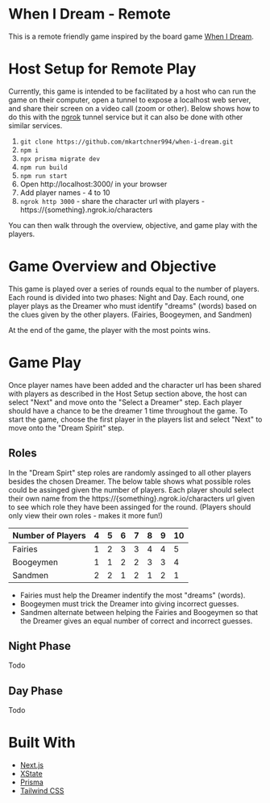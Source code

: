 # When I Dream - Remote

This is a remote friendly game 
inspired by the board game [When I Dream](https://boardgamegeek.com/boardgame/198454/when-i-dream).

# Host Setup for Remote Play

Currently, this game is intended to be facilitated by a host who can run the game on their computer, open a tunnel to expose a localhost web server, and share their screen on a video call (zoom or other). Below shows how to do this with the [ngrok](https://ngrok.com/docs) tunnel service but it can also be done with other similar services.

1. `git clone https://github.com/mkartchner994/when-i-dream.git`
1. `npm i`
1. `npx prisma migrate dev`
1. `npm run build`
1. `npm run start`
1. Open http://localhost:3000/ in your browser
1. Add player names - 4 to 10
1. `ngrok http 3000` - share the character url with players - https://{something}.ngrok.io/characters

You can then walk through the overview, objective, and game play with the players.

# Game Overview and Objective

This game is played over a series of rounds equal to the number of players. Each round is divided into two phases: Night and Day. Each round, one player plays as the Dreamer who must identify "dreams" (words) based on the clues given by the other players. (Fairies, Boogeymen, and Sandmen)

At the end of the game, the player with the most points wins.

# Game Play

Once player names have been added and the character url has been shared with players as described in the Host Setup section above, the host can select "Next" and move onto the "Select a Dreamer" step. Each player should have a chance to be the dreamer 1 time throughout the game. To start the game, choose the first player in the players list and select "Next" to move onto the "Dream Spirit" step.

## Roles

In the "Dream Spirt" step roles are randomly assinged to all other players besides the chosen Dreamer. The below table shows what possible roles could be assinged given the number of players. Each player should select their own name from the https://{something}.ngrok.io/characters url given to see which role they have been assinged for the round. (Players should only view their own roles - makes it more fun!)

| Number of Players | 4   | 5   | 6   | 7   | 8   | 9   | 10  |
| ----------------- | --- | --- | --- | --- | --- | --- | --- |
| Fairies           | 1   | 2   | 3   | 3   | 4   | 4   | 5   |
| Boogeymen         | 1   | 1   | 2   | 2   | 3   | 3   | 4   |
| Sandmen           | 2   | 2   | 1   | 2   | 1   | 2   | 1   |

- Fairies must help the Dreamer indentify the most "dreams" (words).
- Boogeymen must trick the Dreamer into giving incorrect guesses.
- Sandmen alternate between helping the Fairies and Boogeymen so that the Dreamer gives an equal number of correct and incorrect guesses.

## Night Phase

Todo

## Day Phase

Todo
# Built With

- [Next.js](https://nextjs.org/docs/getting-started)
- [XState](https://xstate.js.org/docs/)
- [Prisma](https://www.prisma.io/docs/)
- [Tailwind CSS](https://tailwindcss.com/docs)